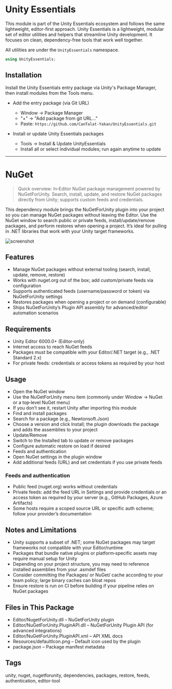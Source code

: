# Unity Essentials

This module is part of the Unity Essentials ecosystem and follows the same lightweight, editor-first approach.
Unity Essentials is a lightweight, modular set of editor utilities and helpers that streamline Unity development. It focuses on clean, dependency-free tools that work well together.

All utilities are under the `UnityEssentials` namespace.

```csharp
using UnityEssentials;
```

## Installation

Install the Unity Essentials entry package via Unity's Package Manager, then install modules from the Tools menu.

- Add the entry package (via Git URL)
  - Window → Package Manager
  - "+" → "Add package from git URL…"
  - Paste: `https://github.com/CanTalat-Yakan/UnityEssentials.git`

- Install or update Unity Essentials packages
  - Tools → Install & Update UnityEssentials
  - Install all or select individual modules; run again anytime to update

---

# NuGet

> Quick overview: In‑Editor NuGet package management powered by NuGetForUnity. Search, install, update, and restore NuGet packages directly from Unity; supports custom feeds and credentials.

This dependency module brings the NuGetForUnity plugin into your project so you can manage NuGet packages without leaving the Editor. Use the NuGet window to search public or private feeds, install/update/remove packages, and perform restores when opening a project. It’s ideal for pulling in .NET libraries that work with your Unity target frameworks.

![screenshot](Documentation/Screenshot.png)

## Features
- Manage NuGet packages without external tooling (search, install, update, remove, restore)
- Works with nuget.org out of the box; add custom/private feeds via configuration
- Supports authenticated feeds (username/password or token) via NuGetForUnity settings
- Restores packages when opening a project or on demand (configurable)
- Ships NuGetForUnity’s Plugin API assembly for advanced/editor automation scenarios

## Requirements
- Unity Editor 6000.0+ (Editor‑only)
- Internet access to reach NuGet feeds
- Packages must be compatible with your Editor/.NET target (e.g., .NET Standard 2.x)
- For private feeds: credentials or access tokens as required by your host

## Usage

- Open the NuGet window
- Use the NuGetForUnity menu item (commonly under Window → NuGet or a top‑level NuGet menu)
- If you don’t see it, restart Unity after importing this module
- Find and install packages
- Search for a package (e.g., Newtonsoft.Json)
- Choose a version and click Install; the plugin downloads the package and adds the assemblies to your project
- Update/Remove
- Switch to the Installed tab to update or remove packages
- Configure automatic restore on load if desired
- Feeds and authentication
- Open NuGet settings in the plugin window
- Add additional feeds (URL) and set credentials if you use private feeds

### Feeds and authentication
- Public feed (nuget.org) works without credentials
- Private feeds: add the feed URL in Settings and provide credentials or an access token as required by your server (e.g., GitHub Packages, Azure Artifacts)
- Some hosts require a scoped source URL or specific auth scheme; follow your provider’s documentation

## Notes and Limitations
- Unity supports a subset of .NET; some NuGet packages may target frameworks not compatible with your Editor/runtime
- Packages that bundle native plugins or platform‑specific assets may require manual setup for Unity
- Depending on your project structure, you may need to reference installed assemblies from your .asmdef files
- Consider committing the Packages/ or NuGet/ cache according to your team policy; large binary caches can bloat repos
- Ensure restore is run on CI before building if your pipeline relies on NuGet packages

## Files in This Package
- Editor/NugetForUnity.dll – NuGetForUnity plugin
- Editor/NuGetForUnity.PluginAPI.dll – NuGetForUnity Plugin API (for advanced integrations)
- Editor/NuGetForUnity.PluginAPI.xml – API XML docs
- Resources/defaultIcon.png – Default icon used by the plugin
- package.json – Package manifest metadata

## Tags
unity, nuget, nugetforunity, dependencies, packages, restore, feeds, authentication, editor-tool